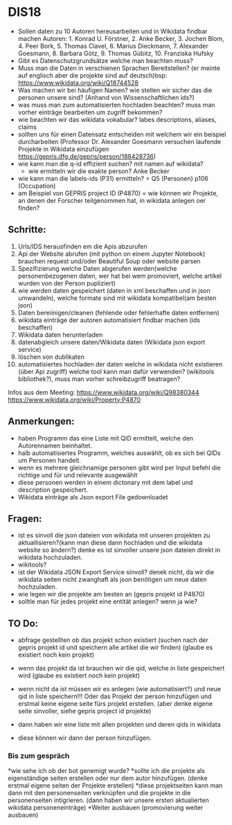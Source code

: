 # DIS18

* Sollen daten zu 10 Autoren hereusarbeiten und in Wikidata findbar machen Autoren: 1. Konrad U. Förstner, 2. Anke Becker, 3. Jochen Blom, 4. Peer Bork, 5. Thomas Clavel, 6. Marius Dieckmann, 7. Alexander Goesmann, 8. Barbara Götz, 9. Thomas Gübitz, 10. Franziska Hufsky  
* Gibt es Datenschutzgrundsätze welche man beachten muss?
* Muss man die Daten in verschienen Sprachen Bereitstellen? (er meinte auf englisch aber die projekte sind auf deutsch)bsp: https://www.wikidata.org/wiki/Q18744528
* Was machen wir bei häufigen Namen? wie stellen wir sicher das die personen unsere sind? (Anhand von Wissenschaftlichen ids?)
* was muss man zum automatisierten hochladen beachten? muss man vorher einträge bearbeiten um zugriff bekommen?
* wie beachten wir das wikidata vokabular? labes descriptions, aliases, claims
* sollten uns für einen Datensatz entscheiden mit welchem wir ein beispiel durcharbeiten (Professor Dr. Alexander Goesmann versuchen laufende Projekte in Wikidata einzufügen https://gepris.dfg.de/gepris/person/188428736)
* wie kann man die q-id effizient suchen? mit namen auf wikidata?
    - wie ermitteln wir die exakte person? Anke Becker
* wie kann man die labels-ids (P31) ermitteln? = Q5 (Personen) p106 (Occupation)
* am Beispiel von GEPRIS project ID (P4870) = wie können wir Projekte, an denen der Forscher teilgenommen hat, in wikidata anlegen oer finden?

## Schritte:
1. Urls/IDS herausfinden em die Apis abzurufen
3. Api der Website abrufen (mit python on einem Jupyter Notebook) brauchen request und/oder Beautiful Soup oder website parsen
4. Spezifizierung welche Daten abgerufen werden(welche personenbezogenen daten, wer hat bei wem promoviert, welche artikel wurden von der Person pupliziert)
5. wie werden daten gespeichert (daten in xml beschaffen und in json umwandeln), welche formate sind mit wikidata kompatibel(am besten json)
6. Daten bereiinigen/cleanen (fehlende oder fehlerhafte daten entfernen)
7. wikidata einträge der autoren automatisiert findbar machen (ids beschaffen)
8. Wikidata daten herunterladen
9. datenabgleich unsere daten/Wikidata daten (Wikidata json export service)
10. löschen von dublikaten 
11. automatisiertes hochladen der daten welche in wikidata nicht existieren (über Api zugriff) welche tool kann man dafür verwenden? (wikitools bibliothek?), muss man vorher schreibzugriff beatragen?

Infos aus dem Meeting:
https://www.wikidata.org/wiki/Q98380344
https://www.wikidata.org/wiki/Property:P4870

## Anmerkungen:
* haben Programm das eine Liste mit QID ermittelt, welche den Autorennamen beinhaltet.
* halb automatisiertes Programm, welches auswählt, ob es sich bei QIDs um Personen handelt.
* wenn es mehrere gleichnamige personen gibt wird per Input befehl die richtige und für und relevante ausgewählt
* diese personen werden in einem dictonary mit dem label und description gespeichert. 
* Wikidata einträge als Json export File gedownloadet

## Fragen: 
* ist es sinvoll die json dateien von wikidata mit unseren projekten zu aktuallisieren?(kann man diese dann hochladen und die wikidata website so ändern?) denke es ist sinvoller unsere json dateien direkt in wikidata hochzuladen.  
* wikitools?
* ist der Wikidata JSON Export Service sinvoll? denek nicht, da wir die wikidata seiten nicht zwanghaft als json benötigen um neue daten hochzuladen. 
* wie legen wir die projekte am besten an (gepris projekt id P4870)
* solltle man für jedes projekt eine entität anlegen? wenn ja wie?

## TO Do:
* abfrage gestellten ob das projekt schon existiert (suchen nach der gepris projekt id und speichern alle artikel die wir finden) (glaube es existiert noch kein projekt)
* wenn das projekt da ist brauchen wir die qid, welche in liste gespeichert wird (glaube es existiert noch kein projekt)
    
* wenn nicht da ist müssen wir es anlegen (wie automatisiert?) und neue qid in liste speichern!!! Oder das Projekt der person hinzufügen und erstmal keine eigene seite fürs projekt erstellen. (aber denke eigene seite sinvoller, siehe gepris project id projekte)
* dann haben wir eine liste mit allen projekten und deren qids in wikidata  
* diese können wir dann der person hinzufügen.
  
### Bis zum gespräch
*wie sehe ich ob der bot genemigt wurde?
*sollte ich die projekte als eigenständige seiten erstellen oder nur dem autor hinzufügen. (denke erstmal eigene seiten der Projekte erstellen)
*diese projektseiten kann man dann mit den personenseiten verknüpfen und die projekte in die personenseiten intigrieren. (dann haben wir unsere ersten aktualierten wikidata personeneinträge)
*Weiter ausbauen (promovierung weiter ausbauen)

  

